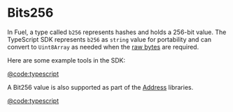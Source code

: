 # Bits256

In Fuel, a type called `b256` represents hashes and holds a 256-bit value. The TypeScript SDK represents `b256` as `string` value for portability and can convert to `Uint8Array` as needed when the [raw bytes](./bytes32.md) are required.

Here are some example tools in the SDK:

[@code:typescript](./packages/fuel-gauge/src/doc-types.test.ts#typedoc:b256)

A Bit256 value is also supported as part of the [Address](./address.md) libraries.

[@code:typescript](./packages/fuel-gauge/src/doc-types.test.ts#typedoc:Address-b256)
